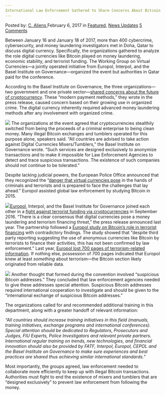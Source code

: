 ```yaml
---
International Law Enforcement Gathered to Share Concerns About Bitcoin and Money Laundering
---
```

<article class="post-listing post-17991 post type-post status-publish format-standard has-post-thumbnail hentry  tag-bitcoin tag-concerns tag-gathered tag-international tag-laundering tag-law tag-money tag-share">
    <div class="post-inner">
        <span>Posted by: <a href="https://www.deepdotweb.com/author/caliens/" title="">C. Aliens </a></span>
    <span>February 6, 2017</span>
    <span>in <a href="https://www.deepdotweb.com/category/deepdot-news/" rel="category tag">Featured</a>, <a href="https://www.deepdotweb.com/category/news-updates/" rel="category tag">News Updates</a></span>
    <span><a href="https://www.deepdotweb.com/2017/02/06/international-law-enforcement-gathered-share-concerns-bitcoin-money-laundering/#comments">5 Comments</a></span>
    </p>
    <div class="clear"></div>
    <div class="entry">
    <p>Between January 16 and January 18 of 2017, more than 400 cybercrime, cybersecurity, and money laundering investigators met in Doha, Qatar to discuss digital currency. Specifically, the organizations gathered to analyze the role digital currencies like Bitcoin played on money laundering, economic stability, and terrorist funding. The Working Group on Virtual Currencies—a jointly operated initiative from Europol, Interpol, and the Basel Institute on Governance—organized the event but authorities in Qatar paid for the conference.</p>
    <p>According to the Basel Institute on Governance, the three organizations—two government and one private sector—<a href="https://www.baselgovernance.org/news/global-conference-countering-money-laundering-and-digital-currencies">shared concerns about the future of cryptocurrency</a>. These “modern payment methods,” they wrote in the press release, caused concern based on their growing use in organized crime. The digital currency inherently required advanced money laundering methods after any involvement with organized crime.</p>
    <p><img class="wp-image-17995 aligncenter" src="/imgs/2017/02/word-image.jpeg" srcset="/imgs/2017/02/word-image.jpeg 770w, /imgs/2017/02/word-image-300x186.jpeg 300w" sizes="(max-width: 770px) 100vw, 770px"/> The organizations at the event agreed that cryptocurrencies stealthily switched from being the proceeds of a criminal enterprise to being clean money. Many illegal Bitcoin exchanges and tumblers operated for this purpose alone, speakers said. “All countries are advised to take action against Digital Currencies Mixers/Tumblers,” the Basel Institute on Governance wrote. “Such services are designed exclusively to anonymize transactions and to make it impossible for Law Enforcement Agencies to detect and trace suspicious transactions. The existence of such companies should not continue to be tolerated.”</p>
    <p>Despite lacking judicial powers, the European Police Office announced that they recognized the “<a href="https://www.europol.europa.eu/newsroom/news/global-conference-countering-money-laundering-and-misuse-of-digital-currencies">danger that virtual currencies pose</a> in the hands of criminals and terrorists and is prepared to face the challenges that lay ahead.” Europol assisted global law enforcement by studying Bitcoin in 2015.</p>
    <p><img class="wp-image-17996" src="/imgs/2017/02/word-image-1.jpeg" srcset="/imgs/2017/02/word-image-1.jpeg 1431w, /imgs/2017/02/word-image-1-300x238.jpeg 300w, /imgs/2017/02/word-image-1-1024x811.jpeg 1024w" sizes="(max-width: 1431px) 100vw, 1431px"/><a href="https://www.deepdotweb.com/tag/europol/">Europol</a>, Interpol, and the Basel Institute for Governance joined each other in a <a href="https://www.deepdotweb.com/2016/09/22/europol-interpol-join-forces-fight-bitcoin-money-laundering/">fight against terrorist funding via cryptocurrencies</a> in September 2016. “There is a clear consensus that digital currencies pose a money laundering and terrorism financing threat,” the press release announced last year. The partnership followed a <a href="https://www.scribd.com/document/337343286/Europol-Bitcoin-Terrorism">Europol study on Bitcoin’s role in terrorist financing</a> with contradictory findings. The study showed that “despite third party reporting suggesting the use of anonymous currencies like Bitcoin by terrorists to finance their activities, this has not been confirmed by law enforcement.” Last year, <a href="https://www.deepdotweb.com/2016/12/10/700-pages-terrorism-data-stolen-leaked-europol/">Europol lost 700 pages of terrorism-related information</a>. If nothing else, possession of 700 pages indicated that Europol knew at least <em>something</em> about terrorism—the Bitcoin section likely originated from reliable data.</p>
    <p><img class="wp-image-17997 aligncenter" src="/imgs/2017/02/word-image-2.jpeg" srcset="/imgs/2017/02/word-image-2.jpeg 649w, /imgs/2017/02/word-image-2-300x73.jpeg 300w" sizes="(max-width: 649px) 100vw, 649px"/> Another thought that formed during the convention involved “suspicious Bitcoin addresses.” They concluded that law enforcement agencies needed to give these addresses special attention. Suspicious Bitcoin addresses required international cooperation to investigate and should be given to the “international exchange of suspicious Bitcoin addresses.”</p>
    <p>The organizations called for and recommended additional training in this department, along with a greater handoff of relevant information:</p>
    <p><em>“All countries should increase training initiatives in this field (manuals, training initiatives, exchange programs and international conferences). Special attention should be dedicated to Regulators, Prosecutors and Judges, FIU Experts, Police Investigators and relevant private partners. International regular training on trends, new technologies, and financial innovation should also be provided by FATF, Interpol, Europol, CEPOL and the Basel Institute on Governance to make sure experiences and best practices are shared thus achieving similar international standards.”</em></p>
    <p>Most importantly, the groups agreed, law enforcement needed to collaborate more efficiently to keep up with illegal Bitcoin transactions. Authorities must fight to end the existence of mixers and tumblers that are “designed exclusively” to prevent law enforcement from following the money.</p>
    </div>
    <span style="display:none"><a href="https://www.deepdotweb.com/tag/bitcoin/" rel="tag">bitcoin</a> <a href="https://www.deepdotweb.com/tag/concerns/" rel="tag">concerns</a> <a href="https://www.deepdotweb.com/tag/enforcement/" rel="tag">enforcement</a> <a href="https://www.deepdotweb.com/tag/gathered/" rel="tag">gathered</a> <a href="https://www.deepdotweb.com/tag/international/" rel="tag">international</a> <a href="https://www.deepdotweb.com/tag/laundering/" rel="tag">laundering</a> <a href="https://www.deepdotweb.com/tag/law/" rel="tag">law</a> <a href="https://www.deepdotweb.com/tag/money/" rel="tag">money</a> <a href="https://www.deepdotweb.com/tag/share/" rel="tag">share</a></span> <span style="display:none" class="updated">2017-02-06</span>
    <div style="display:none" class="vcard author" itemprop="author" itemscope itemtype="http://schema.org/Person"><strong class="fn" itemprop="name"><a href="https://www.deepdotweb.com/author/caliens/" title="Posts by C. Aliens" rel="author">C. Aliens</a></strong></div>
    </div>
</article>

